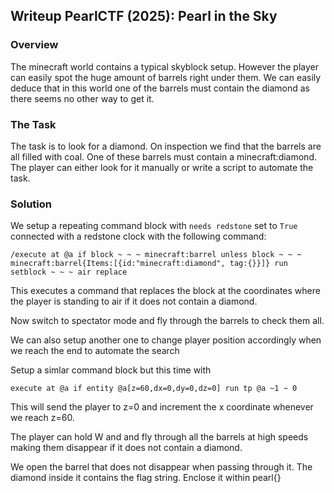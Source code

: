 ## Writeup PearlCTF (2025): Pearl in the Sky

### Overview

The minecraft world contains a typical skyblock setup. However the player can easily spot the huge amount of barrels right under them. We can easily deduce that in this world one of the barrels must contain the diamond as there seems no other way to get it.

### The Task

The task is to look for a diamond. On inspection we find that the barrels are all filled with coal. One of these barrels must contain a minecraft:diamond. The player can either look for it manually or write a script to automate the task.

### Solution

We setup a repeating command block with `needs redstone` set to `True` connected with a redstone clock with the following command:

```/execute at @a if block ~ ~ ~ minecraft:barrel unless block ~ ~ ~ minecraft:barrel{Items:[{id:"minecraft:diamond", tag:{}}]} run setblock ~ ~ ~ air replace```

This executes a command that replaces the block at the coordinates where the player is standing to air if it does not contain a diamond.

Now switch to spectator mode and fly through the barrels to check them all.

We can also setup another one to change player position accordingly when we reach the end to automate the search

Setup a simlar command block but this time with

```execute at @a if entity @a[z=60,dx=0,dy=0,dz=0] run tp @a ~1 ~ 0```

This will send the player to z=0 and increment the x coordinate whenever we reach z=60.

The player can hold W and and fly through all the barrels at high speeds making them disappear if it does not contain a diamond. 

We open the barrel that does not disappear when passing through it. The diamond inside it contains the flag string. Enclose it within pearl{}
